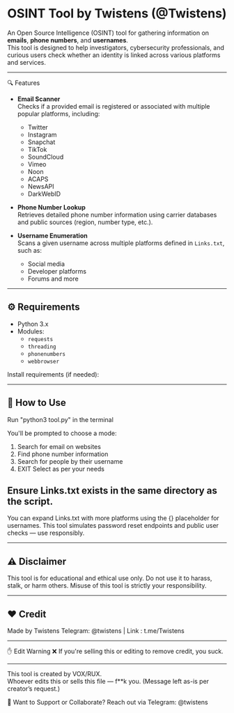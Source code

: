 # OSINT Tool by Twistens (@Twistens)

An Open Source Intelligence (OSINT) tool for gathering information on **emails**, **phone numbers**, and **usernames**.  
This tool is designed to help investigators, cybersecurity professionals, and curious users check whether an identity is linked across various platforms and services.

---

🔍 Features

- **Email Scanner**  
  Checks if a provided email is registered or associated with multiple popular platforms, including:
  - Twitter
  - Instagram
  - Snapchat
  - TikTok
  - SoundCloud
  - Vimeo
  - Noon
  - ACAPS
  - NewsAPI
  - DarkWebID

- **Phone Number Lookup**  
  Retrieves detailed phone number information using carrier databases and public sources (region, number type, etc.).

- **Username Enumeration**  
  Scans a given username across multiple platforms defined in `Links.txt`, such as:
  - Social media
  - Developer platforms
  - Forums and more

---

## ⚙️ Requirements

- Python 3.x
- Modules:
  - `requests`
  - `threading`
  - `phonenumbers`
  - `webbrowser`

Install requirements (if needed):

---

## 🚀 How to Use

Run "python3 tool.py" in the terminal

You'll be prompted to choose a mode:

1) Search for email on websites
2) Find phone number information
3) Search for people by their username
99) EXIT
Select as per your needs

## Ensure Links.txt exists in the same directory as the script.
You can expand Links.txt with more platforms using the {} placeholder for usernames.
This tool simulates password reset endpoints and public user checks — use responsibly.

---

## ⚠️ Disclaimer
This tool is for educational and ethical use only.
Do not use it to harass, stalk, or harm others.
Misuse of this tool is strictly your responsibility.

---

## ❤️ Credit
Made by Twistens
Telegram: @twistens | Link : t.me/Twistens

---

✋ Edit Warning
❌ If you're selling this or editing to remove credit, you suck.

---

This tool is created by VOX/RUX.  
Whoever edits this or sells this file — f**k you.
(Message left as-is per creator’s request.)

🔗 Want to Support or Collaborate?
Reach out via Telegram: @twistens


